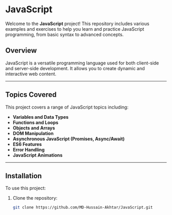 # JavaScript

Welcome to the **JavaScript** project! This repository includes various examples and exercises to help you learn and practice JavaScript programming, from basic syntax to advanced concepts.

## Overview

JavaScript is a versatile programming language used for both client-side and server-side development. It allows you to create dynamic and interactive web content.

---

## Topics Covered

This project covers a range of JavaScript topics including:

- **Variables and Data Types**
- **Functions and Loops**
- **Objects and Arrays**
- **DOM Manipulation**
- **Asynchronous JavaScript (Promises, Async/Await)**
- **ES6 Features**
- **Error Handling**
- **JavaScript Animations**

---

## Installation

To use this project:

1. Clone the repository:
   ```bash
   git clone https://github.com/MD-Hussain-Akhtar/JavaScript.git
